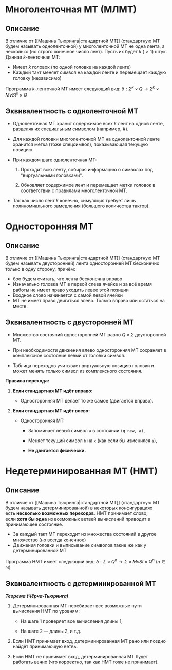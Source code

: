 # Многоленточная МТ (МЛМТ)

## Описание

В отличие от [[Машина Тьюринга|стандартной МТ]] (стандартную МТ будем называть одноленточной) у многоленточной МТ не одна лента, а несколько (но строго конечное число лент). Пусть их будет $k\ (> 1)$ штук. Данная $k$-ленточная МТ:

- Имеет $k$ головок (по одной головке на каждой ленте)
- Каждый такт меняет символ на каждой ленте и перемещает каждую головку (независимо)

Программа $k$-ленточной МТ имеет следующий вид: $\delta : \Sigma^k \times Q \rightarrow \Sigma^k \times MvSt^k \times Q$

## Эквивалентность с одноленточной МТ

- Одноленточная МТ хранит содержимое всех $k$ лент на одной ленте, разделяя их специальным символом (например, #).

- Для каждой головки многоленточной МТ на одноленточной ленте хранится метка (тоже спецсимвол), показывающая текущую позицию.

- При каждом шаге одноленточная МТ:

    1. Проходит всю ленту, собирая информацию о символах под "виртуальными головками".

    2. Обновляет содержимое лент и перемещает метки головок в соответствии с правилами многоленточной МТ.

- Так как число лент $k$ конечно, симуляция требует лишь полиномиального замедления (большого количества тактов).

# Односторонняя МТ

## Описание

В отличие от [[Машина Тьюринга|стандартной МТ]] (стандартную МТ будем называть двусторонней) лента односторонней МТ бесконечно только в одну сторону, причём:

- боо будем считать, что лента бесконечна вправо
- Изначально головка МТ в первой слева ячейке и за всё время работы не имеет право уходить левее этой позиции
- Входное слово начинается с самой левой ячейки
- МТ не имеет право двигаться влево. Только вправо или остаться на месте.

## Эквивалентность с двусторонней МТ

- Множество состояний односторонней МТ равно $Q \times \Sigma$ двусторонней МТ.

- При необходимости движения влево односторонняя МТ сохраняет в комплексное состояние левый от головки символ.

- Таблица переходов учитывает виртуальную позицию головки и может менять только символ из комплексного состояния.

**Правила перехода:**

1. **Если стандартная МТ идёт вправо:**
    
    - Односторонняя МТ делает то же самое (двигается вправо).
        
2. **Если стандартная МТ идёт влево:**
    - Односторонняя МТ:
        
        - Запоминает левый символ `a` в состоянии `(q_new, a)`,
            
        - Меняет текущий символ `b` на `x` (как если бы изменился `a`),
            
        - **Не двигается физически.**

# Недетерминированная МТ (НМТ)

## Описание

В отличие от [[Машина Тьюринга|стандартной МТ]] (стандартную МТ будем называть детерминированной) в некоторых конфигурациях есть **несколько возможных переходов**. НМТ принимает слово, если **хотя бы одна** из возможных ветвей вычислений приводит в принимающее состояние.

- За каждый такт МТ переходит из множества состояний в другое множество (но всегда конечное)
- Движения головки и выписывание символов такие же как у детерминированной МТ

Программа НМТ имеет следующий вид: $\delta : \Sigma \times Q^n \rightarrow \Sigma \times MvSt \times Q^n$ ($n \in \mathbb{N}$)

## Эквивалентность с детерминированной МТ
***Теорема (Чёрча-Тьюринга)***

1. Детерминированная МТ перебирает все возможные пути вычисления НМТ по уровням:

    - На шаге 1 проверяет все вычисления длины 1,

    - На шаге 2 — длины 2, и т.д.

2. Если НМТ принимает вход, детерминированная МТ рано или поздно найдёт принимающую ветвь.

3. Если НМТ не принимает вход, детерминированная МТ будет работать вечно (что корректно, так как НМТ тоже не принимает).
